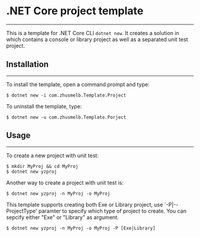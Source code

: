 # .NET Core project template
---
This is a template for .NET Core CLI `dotnet new`. It creates a solution in which contains a console or library project as well as a separated unit test project.

## Installation
---
To install the template, open a command prompt and type:
```
$ dotnet new -i com.zhusmelb.Template.Project
```
To uninstall the template, type:
```
$ dotnet new -u com.zhusmelb.Template.Porject
```
## Usage
---
To create a new project with unit test:
```
$ mkdir MyProj && cd MyProj
$ dotnet new yzproj
```
Another way to create a project with unit test is:
```
$ dotnet new yzproj -n MyProj -o MyProj
```
This template supports creating both Exe or Library project, use `-P|--ProjectType' paramter to specify which type of project to create. You can sepcify either "Exe" or "Library" as argument.
```
$ dotnet new yzproj -n MyProj -o MyProj -P [Exe|Library]
```